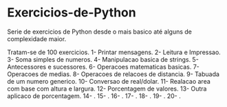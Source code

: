 # Exercicios-de-Python
Serie de exercicios de Python desde o mais basico até alguns de complexidade maior.

Tratam-se de 100 exercicios.
1- Printar mensagens.
2- Leitura e Impressao.
3- Soma simples de numeros.
4- Manipulacao basica de strings.
5- Antecessores e sucessores.
6- Operacoes matematicas basicas.
7- Operacoes de medias.
8- Operacoes de relacoes de distancia.
9- Tabuada de um numero generico.
10- Conversao de real/dolar.
11- Realacao area com base com altura e largura.
12- Porcentagem de valores.
13- Outra aplicaco de porcentagem.
14- .
15- .
16- .
17- .
18- .
19- .
20- .
